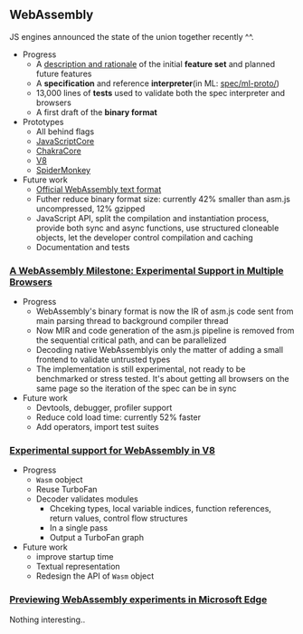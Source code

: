 ## WebAssembly

JS engines announced the state of the union together recently ^^.

* Progress
  * A [description and rationale](https://github.com/webassembly/design) of the initial **feature set** and planned future features
  * A **specification** and reference **interpreter**(in ML: [spec/ml-proto/](https://github.com/WebAssembly/spec/tree/master/ml-proto))
  * 13,000 lines of **tests** used to validate both the spec interpreter and browsers
  * A first draft of the **binary format**
* Prototypes
  * All behind flags
  * [JavaScriptCore](https://bugs.webkit.org/show_bug.cgi?id=146064)
  * [ChakraCore](https://github.com/Microsoft/ChakraCore/pull/63)
  * [V8](https://bugs.chromium.org/p/chromium/issues/detail?id=575167)
  * [SpiderMonkey](https://bugzilla.mozilla.org/show_bug.cgi?id=1188259)
* Future work
  * [Official WebAssembly text format](https://github.com/WebAssembly/design/blob/master/TextFormat.md#official-text-format)
  * Futher reduce binary format size: currently 42% smaller than asm.js uncompressed, 12% gzipped
  * JavaScript API, split the compilation and instantiation process, provide both sync and async functions, use structured cloneable objects, let the developer control compilation and caching
  * Documentation and tests

### [A WebAssembly Milestone: Experimental Support in Multiple Browsers](https://hacks.mozilla.org/2016/03/a-webassembly-milestone/)

* Progress
  * WebAssembly's binary format is now the IR of asm.js code sent from main parsing thread to background compiler thread
  * Now MIR and code generation of the asm.js pipeline is removed from the sequential critical path, and can be parallelized
  * Decoding native WebAssemblyis only the matter of adding a small frontend to validate untrusted types
  * The implementation is still experimental, not ready to be benchmarked or stress tested. It's about getting all browsers on the same page so the iteration of the spec can be in sync
* Future work
  * Devtools, debugger, profiler support
  * Reduce cold load time: currently 52% faster
  * Add operators, import test suites

### [Experimental support for WebAssembly in V8](http://v8project.blogspot.com/2016/03/experimental-support-for-webassembly.html)

* Progress
  * `Wasm` oobject
  * Reuse TurboFan
  * Decoder validates modules
    * Chceking types, local variable indices, function references, return values, control flow structures
    * In a single pass
    * Output a TurboFan graph
* Future work
  * improve startup time
  * Textual representation
  * Redesign the API of `Wasm` object

### [Previewing WebAssembly experiments in Microsoft Edge](https://blogs.windows.com/msedgedev/2016/03/15/previewing-webassembly-experiments/)

Nothing interesting..
